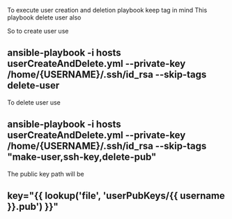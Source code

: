 To execute user creation and deletion playbook keep tag in mind 
This playbook delete user also

So to create user use 

## ansible-playbook -i hosts userCreateAndDelete.yml --private-key /home/{USERNAME}/.ssh/id_rsa --skip-tags delete-user

To delete user use

## ansible-playbook -i hosts userCreateAndDelete.yml --private-key /home/{USERNAME}/.ssh/id_rsa --skip-tags "make-user,ssh-key,delete-pub"

The public key path will be

## key="{{ lookup('file', 'userPubKeys/{{ username }}.pub') }}" 


